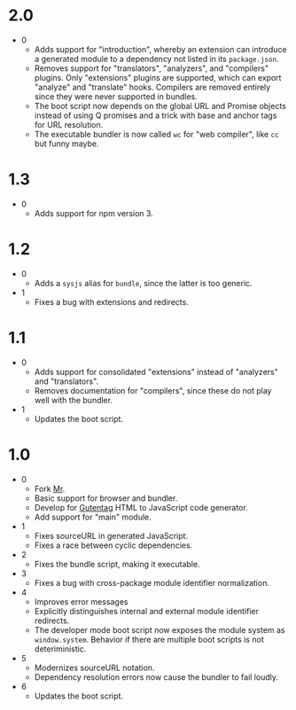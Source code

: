 
# 2.0

* 0
  - Adds support for "introduction", whereby an extension can introduce
    a generated module to a dependency not listed in its `package.json`.
  - Removes support for "translators", "analyzers", and "compilers" plugins.
    Only "extensions" plugins are supported, which can export "analyze" and
    "translate" hooks.  Compilers are removed entirely since they were never
    supported in bundles.
  - The boot script now depends on the global URL and Promise objects instead
    of using Q promises and a trick with base and anchor tags for URL
    resolution.
  - The executable bundler is now called `wc` for "web compiler", like `cc` but
    funny maybe.

# 1.3

* 0
  - Adds support for npm version 3.

# 1.2

* 0
  - Adds a `sysjs` alias for `bundle`, since the latter is too generic.
* 1
  - Fixes a bug with extensions and redirects.

# 1.1

* 0
  - Adds support for consolidated "extensions" instead of "analyzers" and
    "translators".
  - Removes documentation for "compilers", since these do not play well with the
    bundler.
* 1
  - Updates the boot script.

# 1.0

* 0
  - Fork [Mr](https://github.com/montagejs/mr).
  - Basic support for browser and bundler.
  - Develop for [Gutentag](https://github.com/gutentags/gutentag) HTML to
    JavaScript code generator.
  - Add support for "main" module.
* 1
  - Fixes sourceURL in generated JavaScript.
  - Fixes a race between cyclic dependencies.
* 2
  - Fixes the bundle script, making it executable.
* 3
  - Fixes a bug with cross-package module identifier normalization.
* 4
  - Improves error messages
  - Explicitly distinguishes internal and external module identifier redirects.
  - The developer mode boot script now exposes the module system as
    `window.system`.  Behavior if there are multiple boot scripts is not
    deteriministic.
* 5
  - Modernizes sourceURL notation.
  - Dependency resolution errors now cause the bundler to fail loudly.
* 6
  - Updates the boot script.
